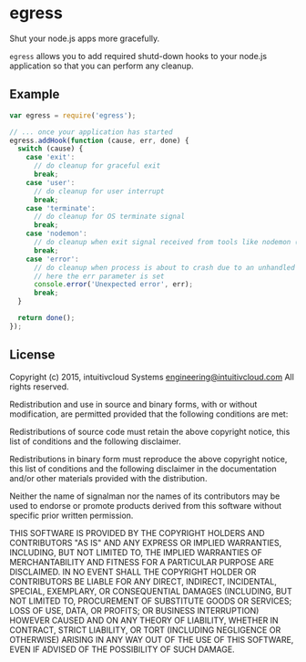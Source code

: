 # egress
Shut your node.js apps more gracefully.

`egress` allows you to add required shutd-down hooks to your node.js application so that you can perform
any cleanup.

## Example

``` javascript
var egress = require('egress');

// ... once your application has started
egress.addHook(function (cause, err, done) {
  switch (cause) {
    case 'exit':
      // do cleanup for graceful exit
      break;
    case 'user':
      // do cleanup for user interrupt
      break;
    case 'terminate':
      // do cleanup for OS terminate signal
      break;
    case 'nodemon':
      // do cleanup when exit signal received from tools like nodemon (SIGUSR2)
      break;
    case 'error':
      // do cleanup when process is about to crash due to an unhandled execption
      // here the err parameter is set
      console.error('Unexpected error', err);
      break;
  }

  return done();
});
```

## License

Copyright (c) 2015, intuitivcloud Systems <engineering@intuitivcloud.com> All rights reserved.

Redistribution and use in source and binary forms, with or without modification, are permitted provided that the following conditions are met:

Redistributions of source code must retain the above copyright notice, this list of conditions and the following disclaimer.

Redistributions in binary form must reproduce the above copyright notice, this list of conditions and the following disclaimer in the documentation and/or other materials provided with the distribution.

Neither the name of signalman nor the names of its contributors may be used to endorse or promote products derived from this software without specific prior written permission.

THIS SOFTWARE IS PROVIDED BY THE COPYRIGHT HOLDERS AND CONTRIBUTORS "AS IS" AND ANY EXPRESS OR IMPLIED WARRANTIES, INCLUDING, BUT NOT LIMITED TO, THE IMPLIED WARRANTIES OF MERCHANTABILITY AND FITNESS FOR A PARTICULAR PURPOSE ARE DISCLAIMED. IN NO EVENT SHALL THE COPYRIGHT HOLDER OR CONTRIBUTORS BE LIABLE FOR ANY DIRECT, INDIRECT, INCIDENTAL, SPECIAL, EXEMPLARY, OR CONSEQUENTIAL DAMAGES (INCLUDING, BUT NOT LIMITED TO, PROCUREMENT OF SUBSTITUTE GOODS OR SERVICES; LOSS OF USE, DATA, OR PROFITS; OR BUSINESS INTERRUPTION) HOWEVER CAUSED AND ON ANY THEORY OF LIABILITY, WHETHER IN CONTRACT, STRICT LIABILITY, OR TORT (INCLUDING NEGLIGENCE OR OTHERWISE) ARISING IN ANY WAY OUT OF THE USE OF THIS SOFTWARE, EVEN IF ADVISED OF THE POSSIBILITY OF SUCH DAMAGE.
